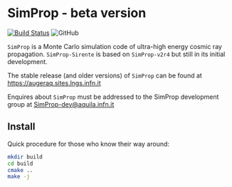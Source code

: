 # SimProp - beta version

[![Build Status](https://github.com/carmeloevoli/SimProp-Sirente/actions/workflows/ci.yml/badge.svg)](https://github.com/carmeloevoli/SimProp-Sirente/actions)
![GitHub](https://img.shields.io/github/license/carmeloevoli/SimProp-Sirente)

`SimProp` is a Monte Carlo simulation code of ultra-high energy cosmic ray propagation. `SimProp-Sirente` is based on `SimProp-v2r4` but still in its initial development.

The stable release (and older versions) of `SimProp` can be found at 
https://augeraq.sites.lngs.infn.it

Enquires about `SimProp` must be addressed to the SimProp development group at
SimProp-dev@aquila.infn.it

## Install

Quick procedure for those who know their way around:
```sh
mkdir build
cd build
cmake ..
make -j
```
